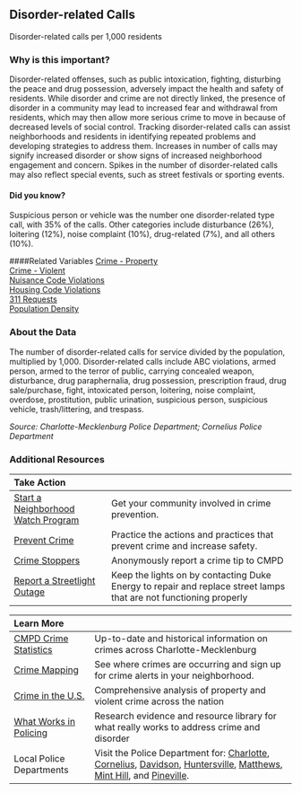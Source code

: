 ## Disorder-related Calls
Disorder-related calls per 1,000 residents

### Why is this important?
Disorder-related offenses, such as public intoxication, fighting, disturbing the peace and drug possession, adversely impact the health and safety of residents. While disorder and crime are not directly linked, the presence of disorder in a community may lead to increased fear and withdrawal from residents, which may then allow more serious crime to move in because of decreased levels of social control. Tracking disorder-related calls can assist neighborhoods and residents in identifying repeated problems and developing strategies to address them. Increases in number of calls may signify increased disorder or show signs of increased neighborhood engagement and concern. Spikes in the number of disorder-related calls may also reflect special events, such as street festivals or sporting events.

#### Did you know?
Suspicious person or vehicle was the number one disorder-related type call, with 35% of the calls. Other categories include disturbance (26%), loitering (12%), noise complaint (10%), drug-related (7%), and all others (10%).

####Related Variables
<a href="javascript:void(0)" onclick="model.metricId = 'm59'">Crime - Property</a>  
<a href="javascript:void(0)" onclick="model.metricId = 'm58'">Crime - Violent</a>  
<a href="javascript:void(0)" onclick="model.metricId = 'm32'">Nuisance Code Violations</a>  
<a href="javascript:void(0)" onclick="model.metricId = 'm68'">Housing Code Violations</a>  
<a href="javascript:void(0)" onclick="model.metricId = 'm52'">311 Requests</a>  
<a href="javascript:void(0)" onclick="model.metricId = 'm47'">Population Density</a>  


### About the Data
The number of disorder-related calls for service divided by the population, multiplied by 1,000. Disorder-related calls include ABC violations, armed person, armed to the terror of public, carrying concealed weapon, disturbance, drug paraphernalia, drug possession, prescription fraud, drug sale/purchase, fight, intoxicated person, loitering, noise complaint, overdose, prostitution, public urination, suspicious person, suspicious vehicle, trash/littering, and trespass.

_Source: Charlotte-Mecklenburg Police Department; Cornelius Police Department_

### Additional Resources
|Take Action |     |
|:- |:- |
|[Start a Neighborhood Watch Program](http://charmeck.org/city/charlotte/CMPD/safety/NeighborhoodWatch/Pages/default.aspx) |Get your community involved in crime prevention.
|[Prevent Crime](http://charmeck.org/city/charlotte/CMPD/safety/SafetyPrevention/Pages/default.aspx)|Practice the actions and practices that prevent crime and increase safety.
|[Crime Stoppers](http://charmeck.org/city/charlotte/CMPD/safety/CrimeStoppers/Pages/default.aspx) |Anonymously report a crime tip to CMPD
|[Report a Streetlight Outage]( http://www.duke-energy.com/safety/report-power-outage/streetlight.asp) |Keep the lights on by contacting Duke Energy to repair and replace street lamps that are not functioning properly 

|Learn More |     |
|:- |:- |
|[CMPD Crime Statistics]( http://charmeck.org/city/charlotte/CMPD/safety/CrimeStat/Pages/default.aspx)|Up-to-date and historical information on crimes across Charlotte-Mecklenburg
|[Crime Mapping](http://www.crimemapping.com/map.aspx?ll=-8998793.12186394,4194774.886228889&z=14&mc=world-street&cc=AR,AS,BU,DR,DU,FR,HO,VT,RO,SX,TH,VA,VB,WE) |See where crimes are occurring and sign up for crime alerts in your neighborhood. 
|[Crime in the U.S.](http://www.fbi.gov/stats-services/crimestats)|Comprehensive analysis of property and violent crime across the nation
|[What Works in Policing](http://cebcp.org/evidence-based-policing/what-works-in-policing/) |Research evidence and resource library for what really works to address crime and disorder 
|Local Police Departments|Visit the Police Department for: [Charlotte](http://charmeck.org/city/charlotte/CMPD/Pages/default.aspx), [Cornelius](http://www.cornelius.org/index.aspx?nid=189), [Davidson](http://www.ci.davidson.nc.us/index.aspx?NID=126), [Huntersville](http://www.huntersville.org/Departments/Police.aspx), [Matthews](http://matthewsnc.gov/Departments/Police/DepartmentWelcome.aspx), [Mint Hill](http://www.minthill.com/index.aspx?nid=102), and [Pineville](http://www.pinevillencpolice.com/).
